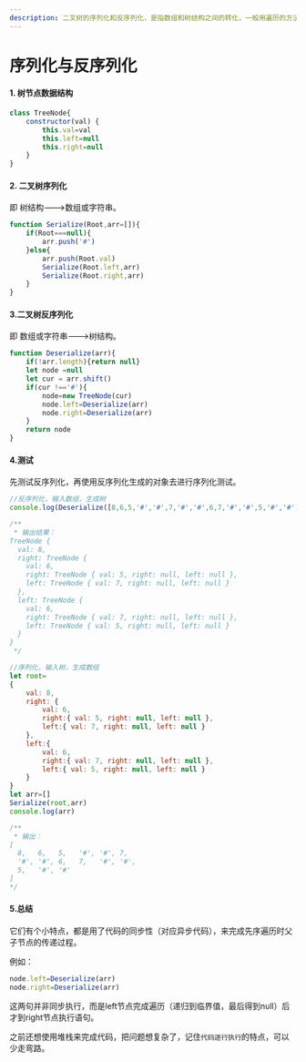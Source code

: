 ```yaml
---
description: 二叉树的序列化和反序列化，是指数组和树结构之间的转化，一般用遍历的方法实现。这里采取的是先序遍历。
---
```


# 序列化与反序列化

#### 1. 树节点数据结构

```javascript
class TreeNode{
    constructor(val) {
        this.val=val
        this.left=null
        this.right=null
    }
}
```

#### 2. 二叉树序列化

即 树结构---&gt;数组或字符串。

```javascript
function Serialize(Root,arr=[]){
    if(Root===null){
        arr.push('#')
    }else{
        arr.push(Root.val)
        Serialize(Root.left,arr)
        Serialize(Root.right,arr)
    }
}
```

#### 3.二叉树反序列化

即 数组或字符串---&gt;树结构。

```javascript
function Deserialize(arr){
    if(!arr.length){return null}
    let node =null
    let cur = arr.shift()
    if(cur !=='#'){
        node=new TreeNode(cur)
        node.left=Deserialize(arr)
        node.right=Deserialize(arr)
    }
    return node
}
```

#### 4.测试

先测试反序列化，再使用反序列化生成的对象去进行序列化测试。

```javascript
//反序列化，输入数组，生成树
console.log(Deserialize([8,6,5,'#','#',7,'#','#',6,7,'#','#',5,'#','#']))

/**
 * 输出结果：
TreeNode {
  val: 8,
  right: TreeNode {
    val: 6,
    right: TreeNode { val: 5, right: null, left: null },
    left: TreeNode { val: 7, right: null, left: null }
  },
  left: TreeNode {
    val: 6,
    right: TreeNode { val: 7, right: null, left: null },
    left: TreeNode { val: 5, right: null, left: null }
  }
}
 */
```

```javascript
//序列化，输入树，生成数组
let root=
{
    val: 8,
    right: {
        val: 6,
        right:{ val: 5, right: null, left: null },
        left:{ val: 7, right: null, left: null }
    },
    left:{
        val: 6,
        right:{ val: 7, right: null, left: null },
        left:{ val: 5, right: null, left: null }
    }
}
let arr=[]
Serialize(root,arr)
console.log(arr)

/**
 * 输出：
[
  8,   6,   5,   '#', '#', 7,
  '#', '#', 6,   7,   '#', '#',
  5,   '#', '#'
]
*/
```

#### 5.总结

它们有个小特点，都是用了代码的同步性（对应异步代码），来完成先序遍历时父子节点的传递过程。

例如：

```javascript
node.left=Deserialize(arr)
node.right=Deserialize(arr)
```

这两句并非同步执行，而是left节点完成遍历（递归到临界值，最后得到null）后才到right节点执行语句。

之前还想使用堆栈来完成代码，把问题想复杂了，记住`代码逐行执行`的特点，可以少走弯路。


